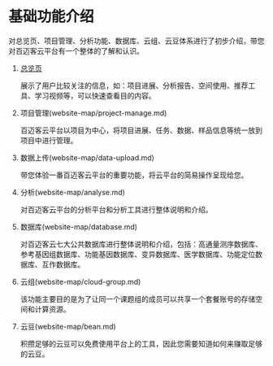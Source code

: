 # 基础功能介绍

对总览页、项目管理、分析功能、数据库、云组、云豆体系进行了初步介绍，带您对百迈客云平台有一个整体的了解和认识。

1. [总览页](website-map/overview-page.md)

    展示了用户比较关注的信息，如：项目进展、分析报告、空间使用、推荐工具、学习视频等，可以快速查看目的内容。

2. 项目管理(website-map/project-manage.md)

    百迈客云平台以项目为中心，将项目进展、任务、数据、样品信息等统一放到项目中进行管理。

3. 数据上传(website-map/data-upload.md)

    带您体验一番百迈客云平台的重要功能，将云平台的简易操作呈现给您。
    
4. 分析(website-map/analyse.md)

    对百迈客云平台的分析平台和分析工具进行整体说明和介绍。

5. 数据库(website-map/database.md)

    对百迈客云七大公共数据库进行整体说明和介绍，包括：高通量测序数据库、参考基因组数据库、功能基因数据库、变异数据库、医学数据库、功能定位数据库、互作数据库。

6. 云组(website-map/cloud-group.md)

    该功能主要目的是为了让同一个课题组的成员可以共享一个套餐账号的存储空间和计算资源。

7. 云豆(website-map/bean.md)

    积攒足够的云豆可以免费使用平台上的工具，因此您需要知道如何来赚取足够的云豆。

